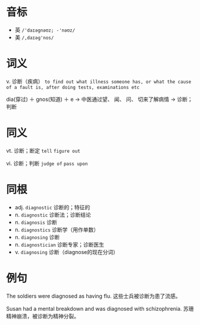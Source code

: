 # 音标

- 英 `/'daɪəgnəʊz; -'nəʊz/`
- 美 `/,daɪəɡ'nos/`

# 词义

v. 诊断（疾病）
`to find out what illness someone has, or what the cause of a fault is, after doing tests, examinations etc`



dia(穿过) ＋ gnos(知道) ＋ e → 中医通过望、 闻、 问、 切来了解病情 → 诊断； 判断

# 同义

vt. 诊断；断定
`tell` `figure out`

vi. 诊断；判断
`judge of` `pass upon`

# 同根

- adj. `diagnostic` 诊断的；特征的
- n. `diagnostic` 诊断法；诊断结论
- n. `diagnosis` 诊断
- n. `diagnostics` 诊断学（用作单数）
- n. `diagnosing` 诊断
- n. `diagnostician` 诊断专家；诊断医生
- v. `diagnosing` 诊断（diagnose的现在分词）

# 例句

The soldiers were diagnosed as having flu.
这些士兵被诊断为患了流感。

Susan had a mental breakdown and was diagnosed with schizophrenia.
苏珊精神崩溃，被诊断为精神分裂。


